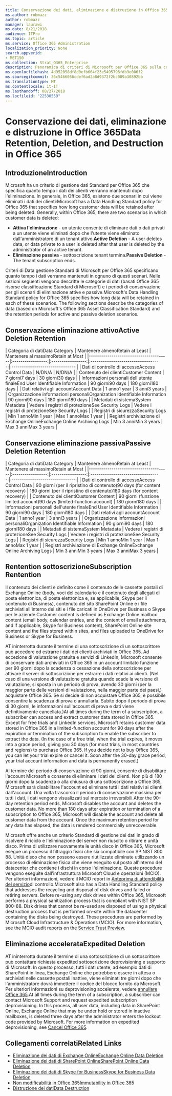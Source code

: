 ```yaml
---
title: Conservazione dei dati, eliminazione e distruzione in Office 365
ms.author: robmazz
author: robmazz
manager: laurawi
ms.date: 8/21/2018
audience: ITPro
ms.topic: article
ms.service: Office 365 Administration
localization_priority: None
search.appverid:
- MET150
ms.collection: Strat_O365_Enterprise
description: Panoramica di criteri di Microsoft per Office 365 sulla conservazione dei dati, eliminazione e distruzione.
ms.openlocfilehash: 4d952058df8d0efb664f23e5495796fdb9e006f2
ms.sourcegitcommit: 36c5466056cdef6ad2a8d9372f2bc009a30892bb
ms.translationtype: MT
ms.contentlocale: it-IT
ms.lasthandoff: 08/27/2018
ms.locfileid: "22530559"
---
```

# <a name="data-retention-deletion-and-destruction-in-office-365"></a><span data-ttu-id="1efb5-103">Conservazione dei dati, eliminazione e distruzione in Office 365</span><span class="sxs-lookup"><span data-stu-id="1efb5-103">Data Retention, Deletion, and Destruction in Office 365</span></span>

## <a name="introduction"></a><span data-ttu-id="1efb5-104">Introduzione</span><span class="sxs-lookup"><span data-stu-id="1efb5-104">Introduction</span></span>
<span data-ttu-id="1efb5-p101">Microsoft ha un criterio di gestione dati Standard per Office 365 che specifica quanto tempo i dati dei clienti verranno mantenuti dopo l'eliminazione. In generale, in Office 365, esistono due scenari in cui viene eliminati i dati dei clienti:</span><span class="sxs-lookup"><span data-stu-id="1efb5-p101">Microsoft has a Data Handling Standard policy for Office 365 that specifies how long customer data will be retained after being deleted. Generally, within Office 365, there are two scenarios in which customer data is deleted:</span></span>
- <span data-ttu-id="1efb5-107">**Attiva l'eliminazione** - un utente consente di eliminare dati o dati privati a un utente viene eliminati dopo che l'utente viene eliminato dall'amministratore di un tenant attivo.</span><span class="sxs-lookup"><span data-stu-id="1efb5-107">**Active Deletion** - A user deletes data, or data private to a user is deleted after that user is deleted by the administrator of an active tenant.</span></span>
- <span data-ttu-id="1efb5-108">**Eliminazione passiva** - sottoscrizione tenant termina.</span><span class="sxs-lookup"><span data-stu-id="1efb5-108">**Passive Deletion** - The tenant subscription ends.</span></span>

<span data-ttu-id="1efb5-p102">Criteri di Data gestione Standard di Microsoft per Office 365 specificano quanto tempo i dati verranno mantenuti in ognuno di questi scenari. Nelle sezioni seguenti vengono descritte le categorie di dati (basati Office 365 risorse classificazione Standard di Microsoft) e i periodi di conservazione per gli scenari di eliminazione attive e passive.</span><span class="sxs-lookup"><span data-stu-id="1efb5-p102">Microsoft's Data Handling Standard policy for Office 365 specifies how long data will be retained in each of these scenarios. The following sections describe the categories of data (based on Microsoft's Office 365 Asset Classification Standard) and the retention periods for active and passive deletion scenarios.</span></span>

## <a name="active-deletion-retention"></a><span data-ttu-id="1efb5-111">Conservazione eliminazione attivo</span><span class="sxs-lookup"><span data-stu-id="1efb5-111">Active Deletion Retention</span></span>

| <span data-ttu-id="1efb5-112">Categoria di dati</span><span class="sxs-lookup"><span data-stu-id="1efb5-112">Data Category</span></span> | <span data-ttu-id="1efb5-113">Mantenere almeno</span><span class="sxs-lookup"><span data-stu-id="1efb5-113">Retain at Least</span></span> | <span data-ttu-id="1efb5-114">Mantenere al massimo</span><span class="sxs-lookup"><span data-stu-id="1efb5-114">Retain at Most</span></span> |
|---------------------------------------|:-----------------:|:-----------------:|:----------------------------------:|:-------------------------------:|
| <span data-ttu-id="1efb5-115">Dati di controllo di accesso</span><span class="sxs-lookup"><span data-stu-id="1efb5-115">Access Control Data</span></span> | <span data-ttu-id="1efb5-116">N/D</span><span class="sxs-lookup"><span data-stu-id="1efb5-116">N/A</span></span> | <span data-ttu-id="1efb5-117">N/D</span><span class="sxs-lookup"><span data-stu-id="1efb5-117">N/A</span></span> |
| <span data-ttu-id="1efb5-118">Contenuto dei clienti</span><span class="sxs-lookup"><span data-stu-id="1efb5-118">Customer Content</span></span> | <span data-ttu-id="1efb5-119">7 giorni</span><span class="sxs-lookup"><span data-stu-id="1efb5-119">7 days</span></span> | <span data-ttu-id="1efb5-120">30 giorni</span><span class="sxs-lookup"><span data-stu-id="1efb5-120">30 days</span></span> |
| <span data-ttu-id="1efb5-121">Informazioni personali dell'utente finale</span><span class="sxs-lookup"><span data-stu-id="1efb5-121">End User Identifiable Information</span></span> | <span data-ttu-id="1efb5-122">90 giorni</span><span class="sxs-lookup"><span data-stu-id="1efb5-122">90 days</span></span> | <span data-ttu-id="1efb5-123">180 giorni</span><span class="sxs-lookup"><span data-stu-id="1efb5-123">180 days</span></span> |
| <span data-ttu-id="1efb5-124">Dati relativi agli account</span><span class="sxs-lookup"><span data-stu-id="1efb5-124">Account Data</span></span> | <span data-ttu-id="1efb5-125">1 anno</span><span class="sxs-lookup"><span data-stu-id="1efb5-125">1 year</span></span> | <span data-ttu-id="1efb5-126">3 anni</span><span class="sxs-lookup"><span data-stu-id="1efb5-126">3 years</span></span> |
| <span data-ttu-id="1efb5-127">Organizzazione informazioni personali</span><span class="sxs-lookup"><span data-stu-id="1efb5-127">Organization Identifiable Information</span></span> | <span data-ttu-id="1efb5-128">90 giorni</span><span class="sxs-lookup"><span data-stu-id="1efb5-128">90 days</span></span> | <span data-ttu-id="1efb5-129">180 giorni</span><span class="sxs-lookup"><span data-stu-id="1efb5-129">180 days</span></span> |
| <span data-ttu-id="1efb5-130">Metadati di sistema</span><span class="sxs-lookup"><span data-stu-id="1efb5-130">System Metadata</span></span> | <span data-ttu-id="1efb5-131">Vedere i registri di protezione</span><span class="sxs-lookup"><span data-stu-id="1efb5-131">See Security Logs</span></span> | <span data-ttu-id="1efb5-132">Vedere i registri di protezione</span><span class="sxs-lookup"><span data-stu-id="1efb5-132">See Security Logs</span></span> |
| <span data-ttu-id="1efb5-133">Registri di sicurezza</span><span class="sxs-lookup"><span data-stu-id="1efb5-133">Security Logs</span></span> | <span data-ttu-id="1efb5-134">Min 1 anno</span><span class="sxs-lookup"><span data-stu-id="1efb5-134">Min 1 year</span></span> | <span data-ttu-id="1efb5-135">Max 1 anno</span><span class="sxs-lookup"><span data-stu-id="1efb5-135">Max 1 year</span></span> |
| <span data-ttu-id="1efb5-136">Registri archiviazione di Exchange Online</span><span class="sxs-lookup"><span data-stu-id="1efb5-136">Exchange Online Archiving Logs</span></span> | <span data-ttu-id="1efb5-137">Min 3 anni</span><span class="sxs-lookup"><span data-stu-id="1efb5-137">Min 3 years</span></span> | <span data-ttu-id="1efb5-138">Max 3 anni</span><span class="sxs-lookup"><span data-stu-id="1efb5-138">Max 3 years</span></span> |

## <a name="passive-deletion-retention"></a><span data-ttu-id="1efb5-139">Conservazione eliminazione passiva</span><span class="sxs-lookup"><span data-stu-id="1efb5-139">Passive Deletion Retention</span></span>

| <span data-ttu-id="1efb5-140">Categoria di dati</span><span class="sxs-lookup"><span data-stu-id="1efb5-140">Data Category</span></span> | <span data-ttu-id="1efb5-141">Mantenere almeno</span><span class="sxs-lookup"><span data-stu-id="1efb5-141">Retain at Least</span></span> | <span data-ttu-id="1efb5-142">Mantenere al massimo</span><span class="sxs-lookup"><span data-stu-id="1efb5-142">Retain at Most</span></span> |
|---------------------------------------|:-----------------:|:-----------------:|:----------------------------------:|:-------------------------------:|
| <span data-ttu-id="1efb5-143">Dati di controllo di accesso</span><span class="sxs-lookup"><span data-stu-id="1efb5-143">Access Control Data</span></span> | <span data-ttu-id="1efb5-144">90 giorni (per il ripristino di contenuto)</span><span class="sxs-lookup"><span data-stu-id="1efb5-144">90 days (for content recovery)</span></span> | <span data-ttu-id="1efb5-145">180 giorni (per il ripristino di contenuto)</span><span class="sxs-lookup"><span data-stu-id="1efb5-145">180 days (for content recovery)</span></span> |
| <span data-ttu-id="1efb5-146">Contenuto dei clienti</span><span class="sxs-lookup"><span data-stu-id="1efb5-146">Customer Content</span></span> | <span data-ttu-id="1efb5-147">90 giorni (funzione limited account)</span><span class="sxs-lookup"><span data-stu-id="1efb5-147">90 days (limited-function account)</span></span> | <span data-ttu-id="1efb5-148">180 giorni</span><span class="sxs-lookup"><span data-stu-id="1efb5-148">180 days</span></span> |
| <span data-ttu-id="1efb5-149">Informazioni personali dell'utente finale</span><span class="sxs-lookup"><span data-stu-id="1efb5-149">End User Identifiable Information</span></span> | <span data-ttu-id="1efb5-150">90 giorni</span><span class="sxs-lookup"><span data-stu-id="1efb5-150">90 days</span></span> | <span data-ttu-id="1efb5-151">180 giorni</span><span class="sxs-lookup"><span data-stu-id="1efb5-151">180 days</span></span> |
| <span data-ttu-id="1efb5-152">Dati relativi agli account</span><span class="sxs-lookup"><span data-stu-id="1efb5-152">Account Data</span></span> | <span data-ttu-id="1efb5-153">1 anno</span><span class="sxs-lookup"><span data-stu-id="1efb5-153">1 year</span></span> | <span data-ttu-id="1efb5-154">3 anni</span><span class="sxs-lookup"><span data-stu-id="1efb5-154">3 years</span></span> |
| <span data-ttu-id="1efb5-155">Organizzazione informazioni personali</span><span class="sxs-lookup"><span data-stu-id="1efb5-155">Organization Identifiable Information</span></span> | <span data-ttu-id="1efb5-156">90 giorni</span><span class="sxs-lookup"><span data-stu-id="1efb5-156">90 days</span></span> | <span data-ttu-id="1efb5-157">180 giorni</span><span class="sxs-lookup"><span data-stu-id="1efb5-157">180 days</span></span> |
| <span data-ttu-id="1efb5-158">Metadati di sistema</span><span class="sxs-lookup"><span data-stu-id="1efb5-158">System Metadata</span></span> | <span data-ttu-id="1efb5-159">Vedere i registri di protezione</span><span class="sxs-lookup"><span data-stu-id="1efb5-159">See Security Logs</span></span> | <span data-ttu-id="1efb5-160">Vedere i registri di protezione</span><span class="sxs-lookup"><span data-stu-id="1efb5-160">See Security Logs</span></span> |
| <span data-ttu-id="1efb5-161">Registri di sicurezza</span><span class="sxs-lookup"><span data-stu-id="1efb5-161">Security Logs</span></span> | <span data-ttu-id="1efb5-162">Min 1 anno</span><span class="sxs-lookup"><span data-stu-id="1efb5-162">Min 1 year</span></span> | <span data-ttu-id="1efb5-163">Max 1 anno</span><span class="sxs-lookup"><span data-stu-id="1efb5-163">Max 1 year</span></span> |
| <span data-ttu-id="1efb5-164">Registri archiviazione di Exchange Online</span><span class="sxs-lookup"><span data-stu-id="1efb5-164">Exchange Online Archiving Logs</span></span> | <span data-ttu-id="1efb5-165">Min 3 anni</span><span class="sxs-lookup"><span data-stu-id="1efb5-165">Min 3 years</span></span> | <span data-ttu-id="1efb5-166">Max 3 anni</span><span class="sxs-lookup"><span data-stu-id="1efb5-166">Max 3 years</span></span> |

## <a name="subscription-rentention"></a><span data-ttu-id="1efb5-167">Rentention sottoscrizione</span><span class="sxs-lookup"><span data-stu-id="1efb5-167">Subscription Rentention</span></span>

<span data-ttu-id="1efb5-168">Il contenuto dei clienti è definito come il contenuto delle cassette postali di Exchange Online (body, voci del calendario e il contenuto degli allegati di posta elettronica, di posta elettronica e, se applicabile, Skype per il contenuto di Business), contenuto del sito SharePoint Online e i file archiviati all'interno dei siti e i file caricati in OneDrive per Business o Skype per le aziende.</span><span class="sxs-lookup"><span data-stu-id="1efb5-168">Customer content is defined as Exchange Online mailbox content (email body, calendar entries, and the content of email attachments, and if applicable, Skype for Business content), SharePoint Online site content and the files stored within sites, and files uploaded to OneDrive for Business or Skype for Business.</span></span>

<span data-ttu-id="1efb5-p103">AT ininterrotta durante il termine di una sottoscrizione di un sottoscrittore può accedere ed estrarre i dati dei clienti archiviati in Office 365. Ad eccezione di valutazione gratuita e servizi di LinkedIn, Microsoft consente di conservare dati archiviati in Office 365 in un account limitato funzione per 90 giorni dopo la scadenza o cessazione della sottoscrizione per attivare il server di sottoscrizione per estrarre i dati relativi ai clienti. (Nel caso di una versione di valutazione gratuita quando scade la versione di valutazione, si sposta in un periodo di prova, avendo 30 giorni (per la maggior parte delle versioni di valutazione, nella maggior parte dei paesi,) acquistare Office 365. Se si decide di non acquistare Office 365, è possibile consentire la scadenza di prova o annullarla. Subito dopo il periodo di prova di 30 giorni, le informazioni sull'account di prova e dati viene definitivamente cancellata.)</span><span class="sxs-lookup"><span data-stu-id="1efb5-p103">At all times during the term of a subscription, a subscriber can access and extract customer data stored in Office 365. Except for free trials and LinkedIn services, Microsoft retains customer data stored in Office 365 in a limited-function account for 90 days after the expiration or termination of the subscription to enable the subscriber to extract the data. (In the case of a free trial, when the trial expires, it moves into a grace period, giving you 30 days (for most trials, in most countries and regions) to purchase Office 365. If you decide not to buy Office 365, you can let your trial expire or cancel it. Soon after the 30-day grace period, your trial account information and data is permanently erased.)</span></span>

<span data-ttu-id="1efb5-p104">Al termine del periodo di conservazione di 90 giorni, consente di disabilitare l'account Microsoft e consente di eliminare i dati dei clienti. Non più di 180 giorni dopo la scadenza o alla chiusura di una sottoscrizione a Office 365, Microsoft sarà disabilitare l'account ed eliminare tutti i dati relativi ai clienti dall'account. Una volta trascorso il periodo di conservazione massima per tutti i dati, i dati vengono visualizzati sul mercato irreversibili.</span><span class="sxs-lookup"><span data-stu-id="1efb5-p104">After the 90-day retention period ends, Microsoft disables the account and deletes the customer data. No more than 180 days after expiration or termination of a subscription to Office 365, Microsoft will disable the account and delete all customer data from the account. Once the maximum retention period for any data has elapsed, the data is rendered commercially unrecoverable.</span></span>

<span data-ttu-id="1efb5-p105">Microsoft offre anche un criterio Standard di gestione dei dati in grado di risolvere il riciclo e l'eliminazione del server non riuscito o ritirare e unità disco. Prima di utilizzare nuovamente le unità disco in Office 365, Microsoft esegue un processo il filtraggio fisici che sia compatibile con SP NIST 800 88. Unità disco che non possono essere riutilizzate eliminate utilizzando un processo di eliminazione fisica che viene eseguito sul posto all'interno del datacenter che contiene i dischi in corso l'eliminazione. Queste procedure vengono eseguite dall'infrastruttura Microsoft Cloud e operazioni (MCIO). Per ulteriori informazioni, vedere il MCIO report in [Anteprima di attendibilità del servizio](https://aka.ms/STP)di controllo.</span><span class="sxs-lookup"><span data-stu-id="1efb5-p105">Microsoft also has a Data Handling Standard policy that addresses the recycling and disposal of disk drives and failed or retiring servers. Before re-using any disk drives within Office 365, Microsoft performs a physical sanitization process that is compliant with NIST SP 800-88. Disk drives that cannot be re-used are disposed of using a physical destruction process that is performed on-site within the datacenter containing the disks being destroyed. These procedures are performed by Microsoft Cloud Infrastructure & Operations (MCIO). For more information, see the MCIO audit reports on the [Service Trust Preview](https://aka.ms/STP).</span></span>

## <a name="expedited-deletion"></a><span data-ttu-id="1efb5-182">Eliminazione accelerata</span><span class="sxs-lookup"><span data-stu-id="1efb5-182">Expedited Deletion</span></span>
<span data-ttu-id="1efb5-p106">AT ininterrotta durante il termine di una sottoscrizione di un sottoscrittore può contattare richiesta expedited sottoscrizione deprovisioning e supporto di Microsoft. In questo processo, tutti i dati utente, ad esempio dati di SharePoint in linea, Exchange Online che potrebbero essere in attesa o archiviati nelle cassette postali inattive, viene eliminati tre giorni dopo che l'amministratore dovrà immettere il codice del blocco fornito da Microsoft. Per ulteriori informazioni su deprovisioning accelerate, vedere [annullare Office 365](https://support.office.com/article/Cancel-Office-365-for-business-b1bc0bef-4608-4601-813a-cdd9f746709a).</span><span class="sxs-lookup"><span data-stu-id="1efb5-p106">At all times during the term of a subscription, a subscriber can contact Microsoft Support and request expedited subscription deprovisioning. In this process, all user data, including data in SharePoint Online, Exchange Online that may be under hold or stored in inactive mailboxes, is deleted three days after the administrator enters the lockout code provided by Microsoft. For more information on expedited deprovisioning, see [Cancel Office 365](https://support.office.com/article/Cancel-Office-365-for-business-b1bc0bef-4608-4601-813a-cdd9f746709a).</span></span>

## <a name="related-links"></a><span data-ttu-id="1efb5-186">Collegamenti correlati</span><span class="sxs-lookup"><span data-stu-id="1efb5-186">Related Links</span></span>
- [<span data-ttu-id="1efb5-187">Eliminazione dei dati di Exchange Online</span><span class="sxs-lookup"><span data-stu-id="1efb5-187">Exchange Online Data Deletion</span></span>](/office365/enterprise/office-365-exchange-online-data-deletion)
- [<span data-ttu-id="1efb5-188">Eliminazione dei dati di SharePoint Online</span><span class="sxs-lookup"><span data-stu-id="1efb5-188">SharePoint Online Data Deletion</span></span>](/office365/enterprise/office-365-sharepoint-online-data-deletion)
- [<span data-ttu-id="1efb5-189">Eliminazione dei dati di Skype for Business</span><span class="sxs-lookup"><span data-stu-id="1efb5-189">Skype for Business Data Deletion</span></span>](/office365/enterprise/office-365-skype-data-deletion)
- [<span data-ttu-id="1efb5-190">Non modificabilità in Office 365</span><span class="sxs-lookup"><span data-stu-id="1efb5-190">Immutability in Office 365</span></span>](/office365/enterprise/office-365-data-immutability)
- [<span data-ttu-id="1efb5-191">Distruzione dei dati</span><span class="sxs-lookup"><span data-stu-id="1efb5-191">Data Destruction</span></span>](/office365/enterprise/office-365-data-destruction)
